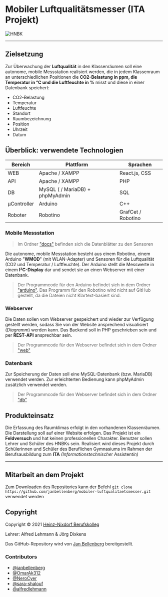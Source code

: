 # Mobiler Luftqualitätsmesser (ITA Projekt)

![HNBK](https://hnbk.de/wp-content/uploads/2017/04/HNBKSmall-e1492069901821.png)

**************************************************************************

## Zielsetzung
Zur Überwachung der **Luftqualität** in den Klassenräumen soll eine autonome, mobile Messstation realisiert werden, die in jedem Klassenraum an unterschiedlichen Positionen die **CO2-Belastung in ppm, die Temperatur in °C und die Luftfeuchte in %** misst und diese in einer Datenbank speichert:
- CO2-Belastung
- Temperatur
- Luftfeuchte
- Standort
- Raumbezeichnung
- Position
- Uhrzeit
- Datum

## Überblick: verwendete Technologien

| Bereich     | Plattform                       | Sprachen           |
| ----------- | ------------------------------- | ------------------ |
| WEB         | Apache / XAMPP                  | React.js, CSS      |
| API         | Apache / XAMPP                  | PHP                |
| DB          | MySQL ( / MariaDB) + phpMyAdmin | SQL                |
| µController | Arduino                         | C++                |
| Roboter     | Robotino                        | GrafCet / Robotino |

### Mobile Messstation
> Im Ordner ["docs"](https://github.com/janbellenberg/mobiler-luftqualitaetsmesser/tree/main/docs) befinden sich die Datenblätter zu den Sensoren

Die autonome, mobile Messstation besteht aus einem Robotino, einem Arduino "**WMOD**" (mit WLAN-Adapter) und Sensoren für die Luftqualität (CO2 und Temperatur / Luftfeuchte). Der Arduino stellt die Messwerte in einem **I²C-Display** dar und sendet sie an einen Webserver mit einer Datenbank.

> Der Programmcode für den Arduino befindet sich in dem Ordner ["arduino"](https://github.com/janbellenberg/mobiler-luftqualitaetsmesser/tree/main/arduino). Das Programm für den Robotino wird nicht auf GitHub gestellt, da die Dateien nicht Klartext-basiert sind.

### Webserver
Die Daten sollen vom Webserver gespeichert und wieder zur Verfügung gestellt werden, sodass Sie von der Website ansprechend visualisiert (*Diagramm*) werden kann. Das Backend soll in PHP geschrieben sein und per **REST-API** ansprechbar sein.

> Der Programmcode für den Webserver befindet sich in dem Ordner ["web"](https://github.com/janbellenberg/mobiler-luftqualitaetsmesser/tree/main/web)

### Datenbank
Zur Speicherung der Daten soll eine MySQL-Datenbank (bzw. MariaDB) verwendet werden. Zur erleichterten Bedienung kann phpMyAdmin zusätzlich verwendet werden.

> Der Programmcode für den Webserver befindet sich in dem Ordner ["db"](https://github.com/janbellenberg/mobiler-luftqualitaetsmesser/tree/main/db)

## Produkteinsatz
Die Erfassung des Raumklimas erfolgt in den vorhandenen Klassenräumen. Die Darstellung soll auf einer Website erfolgen. Das Projekt ist ein **Feldversuch** und hat keinen professionellen Charakter. Benutzer sollen Lehrer und Schüler des HNBKs sein. Realisiert wird dieses Projekt durch Schülerinnen und Schüler des Beruflichen Gymnasiums im Rahmen der Berufsausbildung zum **ITA** *(Informationstechnische*r Assistent*in)*

**************************************************************************

## Mitarbeit an dem Projekt
Zum Downloaden des Repositories kann der Befehl `git clone https://github.com/janbellenberg/mobiler-luftqualitaetsmesser.git` verwendet werden

## Copyright
Copyright © 2021 [Heinz-Nixdorf Berufskolleg](https://www.hnbk.de)

Lehrer: Alfred Lehmann & Jörg Dixkens

Das GitHub-Repository wird von [Jan Bellenberg](https://github.com/janbellenberg) bereitgestellt.

### Contributors

- [@janbellenberg](https://github.com/janbellenberg)
- [@OmarAk312](https://github.com/OmarAk312)
- [@NeroCyer](https://github.com/NeroCyer)
- [@sara-shalouf](https://github.com/sara-shalouf)
- [@alfredlehmann](https://github.com/alfredlehmann)